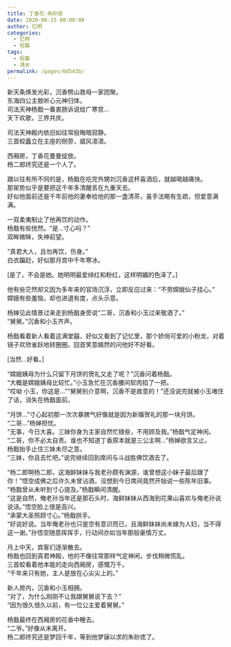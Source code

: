 ```yaml
---
title: 丁香花-朱砂痣
date: 2020-06-15 00:00:00
author: 忆明
categories: 
  - 忆明
  - 短篇
tags: 
  - 短篇
  - 清水
permalink: /pages/6d543b/
---
```


新天条焕发光彩，沉香劈山救母一家团聚。  
东海四公主敖听心元神归体。  
司法天神杨戬一番衷肠诉说给广寒宫...  
天下欢歌，三界共庆。

<!-- more -->

司法天神殿内依旧如往常般晦暗寂静。  
三首蛟矗立在主座的侧旁，威风凛凛。

西厢房，丁香花曼曼绽放。  
杨二郎终究还是一个人了。

跟以往有所不同的是，杨戬在吃完外甥刘沉香这杯喜酒后，就越喝越痛快。  
那架势似乎是要把这千年多清醒丢在九重天去。  
好似他面前还是千年前他的妻奉给他的那一盏清茶，虽手法略有生疏，但爱意满满。

一双柔夷制止了他再饮的动作。  
杨戬有些恍然。“是...寸心吗？”  
双眸微眯，失神前望。

“真君大人，且勿再饮，伤身。”  
白衣蹁跹，好似那月宫中千年寒冰。

[是了，不会是她。她明明最爱绯红和粉红，这样明媚的色泽了。]

他有些茫然却又因为多年来的官场沉浮，立即反应过来：“不劳嫦娥仙子挂心。”  
嫦娥有些羞恼，却也进退有度，点头示意。

杨婵见此情景过来走到杨戬身旁说“二哥，沉香和小玉过来敬酒了。”  
“舅舅。”沉香和小玉齐声。

杨戬看着新人看着这满堂囍，好似又看到了记忆里，那个娇俏可爱的小粉龙，对着镜子欢欣雀跃地转圈圈。回首笑意嫣然的问他好不好看。

[当然...好看。]

“嫦娥姨母为什么只留下月饼的贺礼又走了呢？”沉香问着杨戬。  
“大概是嫦娥姨母比较忙。”小玉急忙在沉香腰间软肉掐了一把。  
“哎呦 小玉，你这是...”“舅舅别介意啊，沉香不是故意的！”还没说完就被小玉堵住了话，消失在杨戬面前。

“月饼...”寸心起初那一次次暴脾气好像就是因为新婚贺礼的那一块月饼。  
“二哥...”杨婵担忧。  
“无事，今日大喜。三妹你身为主家自然忙碌些，不用顾及我。”杨戬气定神闲。  
“二哥，你不必太自责。谁也不知道丁香原本就是三公主啊...”杨婵欲言又止。  
杨戬抬手止住三妹未尽之意。  
“三妹，你且去忙吧。”说完继续回到席间与斗战胜佛饮酒去了。

“杨二郎啊杨二郎，这海鲜妹妹与我老孙颇有渊源，谁曾想这小妹子最后跟了你！”悟空成佛之后许久未曾沾酒，没想到今日席间竟然开始说一些陈年旧事。  
“杨戬曾从未听到寸心提及。”杨戬瞬间清醒。  
“这是自然，俺老孙当年还是那石头时，海鲜妹妹从西海到花果山喜欢与俺老孙说说话。”悟空脸上很是高兴。  
“承蒙大圣照顾寸心。”杨戬拱手。  
“好说好说。当年俺老孙也只是空有意识而已，且海鲜妹妹尚未嫁为人妇，当不得这一谢。”孙悟空随意挥挥手，行动间亦如当年那般豪情万丈。

月上中天，宾客们逐渐散去。  
杨戬也回到真君神殿，他的不像往常那样气定神闲，步伐稍微慌乱。  
三首蛟看着他本能的走向西厢房，感慨万千。  
“千年来只有她，主人是放在心尖尖上的。”

新人房内，沉香和小玉相拥。  
“对了，为什么刚刚不让我跟舅舅说下去？”  
“因为很久很久以前，有一位公主爱着舅舅。”

杨戬最终在西厢房的花香中睡去。  
“二爷。”好像从未离开。  
杨二郎终究还是梦回千年，等到他梦寐以求的朱砂痣了。
